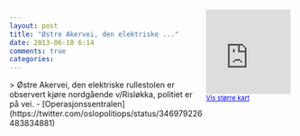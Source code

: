 ```yaml
---
layout: post
title: "Østre Akervei, den elektriske ..."
date: 2013-06-18 6:14
comments: true
categories: 
---
```

<div style="float:right; margin:5px; position:relative;top:-130px;"><iframe width="150" height="150" frameborder="0" scrolling="no" marginheight="0" marginwidth="0" src="http://maps.google.com/maps?q=%D8stre%20Aker%20vei,+Oslo&hl=no&t=m&z=14&output=embed&iwloc=&"></iframe><br/><small><a href="http://maps.google.com/maps?q=%D8stre%20Aker%20vei,+Oslo&hl=no&t=m&z=14&source=embed&iwloc=A" style="color:#0000FF;text-align:left" target="_new">Vis st&oslash;rre kart</a></small></div>
> Østre Akervei, den elektriske rullestolen er observert kjøre nordgående v/Risløkka, politiet er på vei.
- [Operasjonssentralen](https://twitter.com/oslopolitiops/status/346979226483834881)
